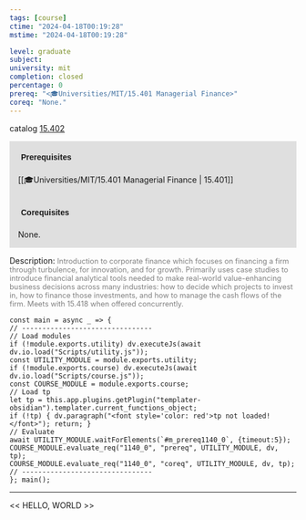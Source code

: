 ```yaml
---
tags: [course]
ctime: "2024-04-18T00:19:28"
mstime: "2024-04-18T00:19:28"

level: graduate
subject: 
university: mit
completion: closed
percentage: 0
prereq: "<🎓Universities/MIT/15.401 Managerial Finance>"
coreq: "None."
---
```


catalog [15.402](http://student.mit.edu/catalog/m15b.html#15.402)

<span style="display: block; padding: 15px; background-color: rgb(100, 100, 100, 0.2);"><font id="m_prereq1140_0" style="display: block; font-family: Arial, sans-serif; font-weight: bold; padding: 5px">Prerequisites</font><br><span id="prereq1140_0">[[🎓Universities/MIT/15.401 Managerial Finance | 15.401]]</span></span>
<span style="display: block; padding: 15px; background-color: rgb(100, 100, 100, 0.2);"><font id="m_coreq1140_0" style="display: block; font-family: Arial, sans-serif; font-weight: bold; padding: 5px">Corequisites</font><br><span id="coreq1140_0">None.</span></span>

<font style="">Description:</font>
<font style="color: grey; font-size: 0.8rem;">Introduction to corporate finance which focuses on financing a firm through turbulence, for innovation, and for growth. Primarily uses case studies to introduce financial analytical tools needed to make real-world value-enhancing business decisions across many industries: how to decide which projects to invest in, how to finance those investments, and how to manage the cash flows of the firm. Meets with 15.418 when offered concurrently.</font>

```dataviewjs
const main = async _ => {
// --------------------------------
// Load modules
if (!module.exports.utility) dv.executeJs(await dv.io.load("Scripts/utility.js"));
const UTILITY_MODULE = module.exports.utility;
if (!module.exports.course) dv.executeJs(await dv.io.load("Scripts/course.js"));
const COURSE_MODULE = module.exports.course;
// Load tp
let tp = this.app.plugins.getPlugin("templater-obsidian").templater.current_functions_object;
if (!tp) { dv.paragraph("<font style='color: red'>tp not loaded!</font>"); return; }
// Evaluate
await UTILITY_MODULE.waitForElements(`#m_prereq1140_0`, {timeout:5});
COURSE_MODULE.evaluate_req("1140_0", "prereq", UTILITY_MODULE, dv, tp);
COURSE_MODULE.evaluate_req("1140_0", "coreq", UTILITY_MODULE, dv, tp);
// --------------------------------
}; main();
```

---

<< HELLO, WORLD >>
